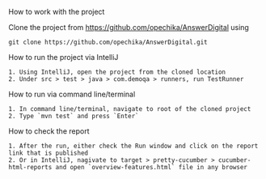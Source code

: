 How to work with the project

Clone the project from https://github.com/opechika/AnswerDigital using

`git clone https://github.com/opechika/AnswerDigital.git`

How to run the project via IntelliJ

    1. Using IntelliJ, open the project from the cloned location
    2. Under src > test > java > com.demoqa > runners, run TestRunner


How to run via command line/terminal

    1. In command line/terminal, navigate to root of the cloned project
    2. Type `mvn test` and press `Enter`

How to check the report

    1. After the run, either check the Run window and click on the report link that is published
    2. Or in IntelliJ, nagivate to target > pretty-cucumber > cucumber-html-reports and open `overview-features.html` file in any browser




